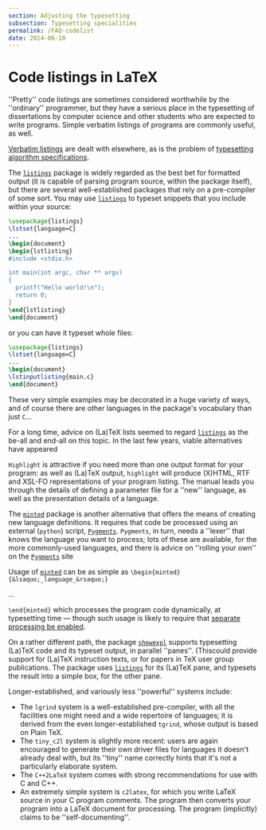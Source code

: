 ```yaml
---
section: Adjusting the typesetting
subsection: Typesetting specialities
permalink: /FAQ-codelist
date: 2014-06-10
---
```


# Code listings in LaTeX

''Pretty'' code listings are sometimes considered worthwhile by the
''ordinary'' programmer, but they have a serious place in
the typesetting of dissertations by computer science and other
students who are expected to write programs.  Simple verbatim listings
of programs are commonly useful, as well.

  [Verbatim listings](FAQ-verbfile.md) are dealt with elsewhere,
as is the problem of 
[typesetting algorithm specifications](FAQ-algorithms.md).

The [`listings`](https://ctan.org/pkg/listings) package is widely regarded as the best bet for
formatted output (it is capable of parsing program source, within the
package itself), but there are several well-established packages that
rely on a pre-compiler of some sort.  You may use [`listings`](https://ctan.org/pkg/listings)
to typeset snippets that you include within your source:
```latex
\usepackage{listings}
\lstset{language=C}
...
\begin{document}
\begin{lstlisting}
#include <stdio.h>

int main(int argc, char ** argv)
{
  printf("Hello world!\n");
  return 0;
}
\end{lstlisting}
\end{document}
```
or you can have it typeset whole files:
```latex
\usepackage{listings}
\lstset{language=C}
...
\begin{document}
\lstinputlisting{main.c}
\end{document}
```
These very simple examples may be decorated in a huge variety of ways,
and of course there are other languages in the package's vocabulary
than just `C`&hellip;

For a long time, advice on (La)TeX lists seemed to regard
[`listings`](https://ctan.org/pkg/listings) as the be-all and end-all on this topic.  In the
last few years, viable alternatives have appeared

`Highlight` is attractive if you need more than one output
format for your program: as well as (La)TeX output,
`highlight` will produce (X)HTML, RTF
and XSL-FO representations of your program listing.  The
manual leads you through the details of defining a parameter file for
a ''new'' language, as well as the presentation details of a language.

The [`minted`](https://ctan.org/pkg/minted) package is another alternative that offers
the means of creating new language definitions.  It
requires that code be processed using an external (`python`)
script, [`Pygments`](http://pygments.org/).
`Pygments`, in turn, needs a ''lexer'' that knows the
language you want to process; lots of these are available, for the
more commonly-used languages, and there is advice on ''rolling your
own'' on the 
[`Pygments`](http://pygments.org/docs/lexerdevelopment/) site</a>

Usage of [`minted`](https://ctan.org/pkg/minted) can be as simple as
  `\begin{minted}{&lsaquo;_language_&rsaquo;}`

  &hellip;

  `\end{minted}`
which processes the program code dynamically, at typesetting time&nbsp;&mdash;
though such usage is likely to require that 
[separate processing be enabled](FAQ-spawnprog.md).

On a rather different path, the package [`showexpl`](https://ctan.org/pkg/showexpl) supports
typesetting (La)TeX code and its typeset output, in parallel
''panes''.  (Thiscould provide support for (La)TeX instruction texts,
or for papers in TeX user group publications.  The package uses
[`listings`](https://ctan.org/pkg/listings) for its (La)TeX pane, and typesets the result
into a simple box, for the other pane.

Longer-established, and variously less ''powerful'' systems include:
  

-  The `lgrind` system is a well-established
    pre-compiler, with all the facilities one might need and a wide
    repertoire of languages; it is derived from the even
    longer-established `tgrind`, whose output is based on
    Plain TeX.
-  The `tiny_c2l` system is slightly more recent: users
    are again encouraged to generate their own driver files for
    languages it doesn't already deal with, but its ''tiny'' name
    correctly hints that it's not a particularly elaborate system.
-  The `C++2LaTeX` system comes with strong
    recommendations for use with C and C++.
-  An extremely simple system is `c2latex`, for which you
    write LaTeX source in your C program comments.  The
    program then converts your program into a LaTeX document for
    processing.  The program (implicitly) claims to be
    ''self-documenting''.

